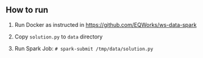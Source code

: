 ## How to run

1. Run Docker as instructed in https://github.com/EQWorks/ws-data-spark

2. Copy `solution.py` to `data` directory

3. Run Spark Job: `# spark-submit /tmp/data/solution.py`
